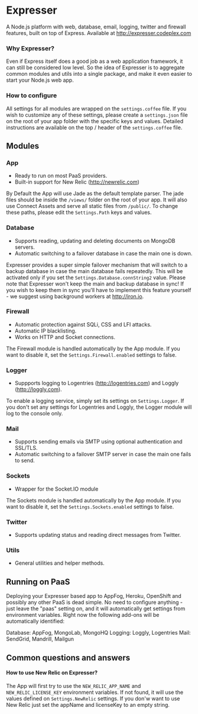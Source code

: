 # Expresser

A Node.js platform with web, database, email, logging, twitter and firewall features, built on top of Express.
Available at http://expresser.codeplex.com

### Why Expresser?

Even if Express itself does a good job as a web application framework, it can still be considered low level.
So the idea of Expresser is to aggregate common modules and utils into a single package, and make it even easier to
start your Node.js web app.

### How to configure

All settings for all modules are wrapped on the `settings.coffee` file. If you wish to customize any of
these settings, please create a `settings.json` file on the root of your app folder with the specific keys
and values. Detailed instructions are available on the top / header of the `settings.coffee` file.

## Modules

### App
*   Ready to run on most PaaS providers.
*   Built-in support for New Relic (http://newrelic.com)

By Default the App will use Jade as the default template parser. The jade files should be inside the `/views/`
folder on the root of your app.  It will also use Connect Assets and serve all static files from `/public/`.
To change these paths, please edit the `Settings.Path` keys and values.

### Database
*   Supports reading, updating and deleting documents on MongoDB servers.
*   Automatic switching to a failover database in case the main one is down.

Expresser provides a super simple failover mechanism that will switch to a backup database in case the main
database fails repeatedly. This will be activated only if you set the `Settings.Database.connString2` value.
Please note that Expresser won't keep the main and backup database in sync! If you wish to keep them in sync
you'll have to implement this feature yourself - we suggest using background workers at http://iron.io.

### Firewall
*   Automatic protection against SQLi, CSS and LFI attacks.
*   Automatic IP blacklisting.
*   Works on HTTP and Socket connections.

The Firewall module is handled automatically by the App module. If you want to disable it,
set the `Settings.Firewall.enabled` settings to false.

### Logger
*   Suppports logging to Logentries (http://logentries.com) and Loggly (http://loggly.com).

To enable a logging service, simply set its settings on `Settings.Logger`. If you don't set any settings
for Logentries and Loggly, the Logger module will log to the console only.

### Mail
*   Supports sending emails via SMTP using optional authentication and SSL/TLS.
*   Automatic switching to a failover SMTP server in case the main one fails to send.

### Sockets
*   Wrapper for the Socket.IO module

The Sockets module is handled automatically by the App module. If you want to disable it,
set the `Settings.Sockets.enabled` settings to false.

### Twitter
*   Supports updating status and reading direct messages from Twitter.

### Utils
*   General utilities and helper methods.

## Running on PaaS

Deploying your Expresser based app to AppFog, Heroku, OpenShift and possibly any other PaaS is dead simple.
No need to configure anything - just leave the "paas" setting on, and it will automatically get settings
from environment variables. Right now the following add-ons will be automatically identified:

Database: AppFog, MongoLab, MongoHQ
Logging: Loggly, Logentries
Mail: SendGrid, Mandrill, Mailgun

## Common questions and answers

#### How to use New Relic on Expresser?
The App will first try to use the `NEW_RELIC_APP_NAME` and `NEW_RELIC_LICENSE_KEY` environment variables.
If not found, it will use the values defined on `Settings.NewRelic` settings. If you don'w want to use
New Relic just set the appName and licenseKey to an empty string.